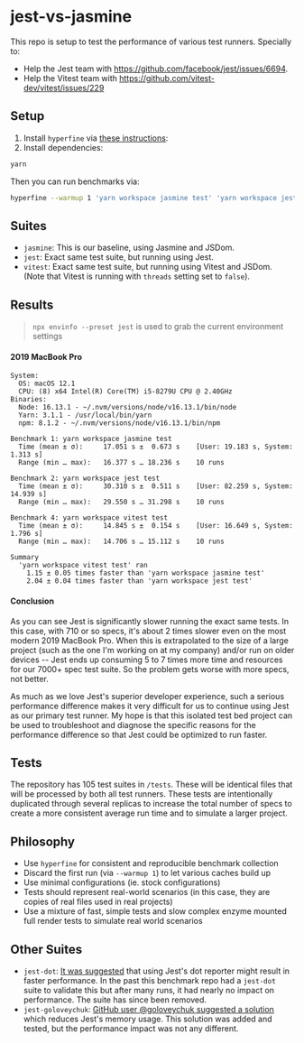 # jest-vs-jasmine

This repo is setup to test the performance of various test runners. Specially to:

- Help the Jest team with https://github.com/facebook/jest/issues/6694.
- Help the Vitest team with https://github.com/vitest-dev/vitest/issues/229

## Setup

1. Install `hyperfine` via [these instructions](https://github.com/sharkdp/hyperfine#installation):
2. Install dependencies:
```sh
yarn
```

Then you can run benchmarks via:

```sh
hyperfine --warmup 1 'yarn workspace jasmine test' 'yarn workspace jest test' 'yarn workspace vitest test'
```

## Suites

- `jasmine`: This is our baseline, using Jasmine and JSDom.
- `jest`: Exact same test suite, but running using Jest.
- `vitest`: Exact same test suite, but running using Vitest and JSDom. (Note that Vitest is running with `threads` setting set to `false`).

## Results

> `npx envinfo --preset jest` is used to grab the current environment settings

#### 2019 MacBook Pro

```
System:
  OS: macOS 12.1
  CPU: (8) x64 Intel(R) Core(TM) i5-8279U CPU @ 2.40GHz
Binaries:
  Node: 16.13.1 - ~/.nvm/versions/node/v16.13.1/bin/node
  Yarn: 3.1.1 - /usr/local/bin/yarn
  npm: 8.1.2 - ~/.nvm/versions/node/v16.13.1/bin/npm
```

```
Benchmark 1: yarn workspace jasmine test
  Time (mean ± σ):     17.051 s ±  0.673 s    [User: 19.183 s, System: 1.313 s]
  Range (min … max):   16.377 s … 18.236 s    10 runs
 
Benchmark 2: yarn workspace jest test
  Time (mean ± σ):     30.310 s ±  0.511 s    [User: 82.259 s, System: 14.939 s]
  Range (min … max):   29.550 s … 31.298 s    10 runs
 
Benchmark 4: yarn workspace vitest test
  Time (mean ± σ):     14.845 s ±  0.154 s    [User: 16.649 s, System: 1.796 s]
  Range (min … max):   14.706 s … 15.112 s    10 runs
 
Summary
  'yarn workspace vitest test' ran
    1.15 ± 0.05 times faster than 'yarn workspace jasmine test'
    2.04 ± 0.04 times faster than 'yarn workspace jest test'
```

#### Conclusion

As you can see Jest is significantly slower running the exact same tests. In this case, with 710 or so specs, it's about 2 times slower even on the most modern 2019 MacBook Pro. When this is extrapolated to the size of a large project (such as the one I'm working on at my company) and/or run on older devices -- Jest ends up consuming 5 to 7 times more time and resources for our 7000+ spec test suite. So the problem gets worse with more specs, not better.

As much as we love Jest's superior developer experience, such a serious performance difference makes it very difficult for us to continue using Jest as our primary test runner. My hope is that this isolated test bed project can be used to troubleshoot and diagnose the specific reasons for the performance difference so that Jest could be optimized to run faster.

## Tests

The repository has 105 test suites in `/tests`. These will be identical files that will be processed by both all test runners. These tests are intentionally duplicated through several replicas to increase the total number of specs to create a more consistent average run time and to simulate a larger project.

## Philosophy

- Use `hyperfine` for consistent and reproducible benchmark collection
- Discard the first run (via `--warmup 1`) to let various caches build up
- Use minimal configurations (ie. stock configurations)
- Tests should represent real-world scenarios (in this case, they are copies of real files used in real projects)
- Use a mixture of fast, simple tests and slow complex enzyme mounted full render tests to simulate real world scenarios

## Other Suites

- `jest-dot`: [It was suggested](https://github.com/facebook/jest/issues/6694#issuecomment-409574937) that using Jest's dot reporter might result in faster performance. In the past this benchmark repo had a `jest-dot` suite to validate this but after many runs, it had nearly no impact on performance. The suite has since been removed.
- `jest-goloveychuk`: [GitHub user @goloveychuk suggested a solution](https://github.com/facebook/jest/issues/6694#issuecomment-814234244) which reduces Jest's memory usage. This solution was added and tested, but the performance impact was not any different.

